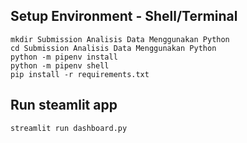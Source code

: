 ## Setup Environment - Shell/Terminal
```
mkdir Submission Analisis Data Menggunakan Python
cd Submission Analisis Data Menggunakan Python
python -m pipenv install
python -m pipenv shell
pip install -r requirements.txt
```

## Run steamlit app
```
streamlit run dashboard.py
```
